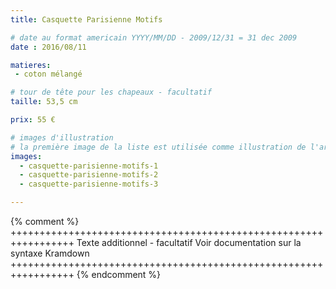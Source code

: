 ```yaml
---
title: Casquette Parisienne Motifs

# date au format americain YYYY/MM/DD - 2009/12/31 = 31 dec 2009
date : 2016/08/11

matieres:
 - coton mélangé

# tour de tête pour les chapeaux - facultatif
taille: 53,5 cm

prix: 55 €

# images d'illustration
# la première image de la liste est utilisée comme illustration de l'article dans les pages de listing.
images:
  - casquette-parisienne-motifs-1
  - casquette-parisienne-motifs-2
  - casquette-parisienne-motifs-3

---
```

{% comment %} +++++++++++++++++++++++++++++++++++++++++++++++++++++++++++++++++
              Texte additionnel - facultatif
              Voir documentation sur la syntaxe Kramdown
+++++++++++++++++++++++++++++++++++++++++++++++++++++++++++++++++ {% endcomment %}
